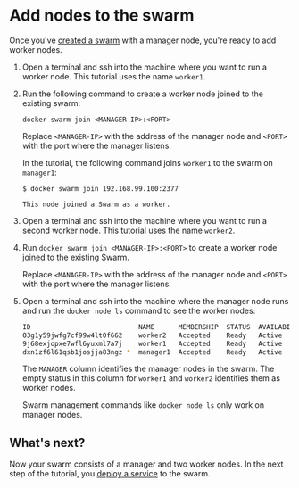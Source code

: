 <!--[metadata]>
+++
title = "Add nodes to the swarm"
description = "Add nodes to the swarm"
keywords = ["tutorial, cluster management, swarm"]
advisory = "rc"
[menu.main]
identifier="add-nodes"
parent="swarm-tutorial"
weight=13
+++
<![end-metadata]-->

# Add nodes to the swarm

Once you've [created a swarm](create-swarm.md) with a manager node, you're ready
to add worker nodes.

1. Open a terminal and ssh into the machine where you want to run a worker node.
This tutorial uses the name `worker1`.

2. Run the following command to create a worker node joined to
the existing swarm:

    ```
    docker swarm join <MANAGER-IP>:<PORT>
    ```

    Replace `<MANAGER-IP>` with the address of the manager node and `<PORT>`
    with the port where the manager listens.

    In the tutorial, the following command joins `worker1` to the swarm on `manager1`:

    ```
    $ docker swarm join 192.168.99.100:2377

    This node joined a Swarm as a worker.
    ```

3. Open a terminal and ssh into the machine where you want to run a second
worker node. This tutorial uses the name `worker2`.

4. Run `docker swarm join <MANAGER-IP>:<PORT>` to create a worker node joined to
the existing Swarm.

    Replace `<MANAGER-IP>` with the address of the manager node and `<PORT>`
    with the port where the manager listens.

5. Open a terminal and ssh into the machine where the manager node runs and run
the `docker node ls` command to see the worker nodes:

    ```bash
    ID                           NAME      MEMBERSHIP  STATUS  AVAILABILITY  MANAGER STATUS  LEADER
    03g1y59jwfg7cf99w4lt0f662    worker2   Accepted    Ready   Active
    9j68exjopxe7wfl6yuxml7a7j    worker1   Accepted    Ready   Active
    dxn1zf6l61qsb1josjja83ngz *  manager1  Accepted    Ready   Active        Reachable       Yes
    ```

    The `MANAGER` column identifies the manager nodes in the swarm. The empty
    status in this column for `worker1` and `worker2` identifies them as worker nodes.

    Swarm management commands like `docker node ls` only work on manager nodes.


## What's next?

Now your swarm consists of a manager and two worker nodes. In the next step of
the tutorial, you [deploy a service](deploy-service.md) to the swarm.
